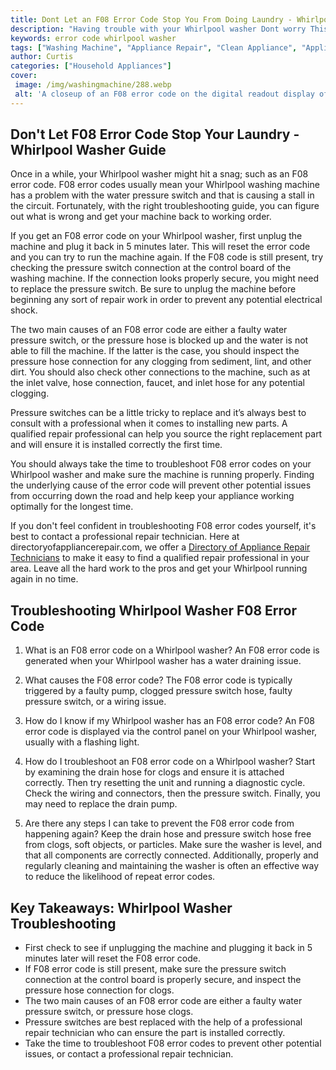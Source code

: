 ```yaml
---
title: Dont Let an F08 Error Code Stop You From Doing Laundry - Whirlpool Washer Troubleshooting
description: "Having trouble with your Whirlpool washer Dont worry This blog post is here to help you troubleshoot and solve an F08 error code Find out how you can get back to doing laundry in no time"
keywords: error code whirlpool washer
tags: ["Washing Machine", "Appliance Repair", "Clean Appliance", "Appliance Brand"]
author: Curtis
categories: ["Household Appliances"]
cover: 
 image: /img/washingmachine/288.webp
 alt: 'A closeup of an F08 error code on the digital readout display of a Whirlpool Washer'
---
```

## Don't Let F08 Error Code Stop Your Laundry - Whirlpool Washer Guide

Once in a while, your Whirlpool washer might hit a snag; such as an F08 error code. F08 error codes usually mean your Whirlpool washing machine has a problem with the water pressure switch and that is causing a stall in the circuit. Fortunately, with the right troubleshooting guide, you can figure out what is wrong and get your machine back to working order.

If you get an F08 error code on your Whirlpool washer, first unplug the machine and plug it back in 5 minutes later. This will reset the error code and you can try to run the machine again. If the F08 code is still present, try checking the pressure switch connection at the control board of the washing machine. If the connection looks properly secure, you might need to replace the pressure switch. Be sure to unplug the machine before beginning any sort of repair work in order to prevent any potential electrical shock.

The two main causes of an F08 error code are either a faulty water pressure switch, or the pressure hose is blocked up and the water is not able to fill the machine. If the latter is the case, you should inspect the pressure hose connection for any clogging from sediment, lint, and other dirt. You should also check other connections to the machine, such as at the inlet valve, hose connection, faucet, and inlet hose for any potential clogging.

Pressure switches can be a little tricky to replace and it’s always best to consult with a professional when it comes to installing new parts. A qualified repair professional can help you source the right replacement part and will ensure it is installed correctly the first time.

You should always take the time to troubleshoot F08 error codes on your Whirlpool washer and make sure the machine is running properly. Finding the underlying cause of the error code will prevent other potential issues from occurring down the road and help keep your appliance working optimally for the longest time. 

If you don't feel confident in troubleshooting F08 error codes yourself, it's best to contact a professional repair technician. Here at directoryofappliancerepair.com, we offer a [Directory of Appliance Repair Technicians](./pages/appliance-repair-technicians) to make it easy to find a qualified repair professional in your area. Leave all the hard work to the pros and get your Whirlpool running again in no time.

## Troubleshooting Whirlpool Washer F08 Error Code

1. What is an F08 error code on a Whirlpool washer?
An F08 error code is generated when your Whirlpool washer has a water draining issue. 

2. What causes the F08 error code?
The F08 error code is typically triggered by a faulty pump, clogged pressure switch hose, faulty pressure switch, or a wiring issue.

3. How do I know if my Whirlpool washer has an F08 error code?
An F08 error code is displayed via the control panel on your Whirlpool washer, usually with a flashing light.

4. How do I troubleshoot an F08 error code on a Whirlpool washer?
Start by examining the drain hose for clogs and ensure it is attached correctly. Then try resetting the unit and running a diagnostic cycle. Check the wiring and connectors, then the pressure switch. Finally, you may need to replace the drain pump.

5. Are there any steps I can take to prevent the F08 error code from happening again?
Keep the drain hose and pressure switch hose free from clogs, soft objects, or particles. Make sure the washer is level, and that all components are correctly connected. Additionally, properly and regularly cleaning and maintaining the washer is often an effective way to reduce the likelihood of repeat error codes.

## Key Takeaways: Whirlpool Washer Troubleshooting
- First check to see if unplugging the machine and plugging it back in 5 minutes later will reset the F08 error code.
- If F08 error code is still present, make sure the pressure switch connection at the control board is properly secure, and inspect the pressure hose connection for clogs.
- The two main causes of an F08 error code are either a faulty water pressure switch, or pressure hose clogs.
- Pressure switches are best replaced with the help of a professional repair technician who can ensure the part is installed correctly.
- Take the time to troubleshoot F08 error codes to prevent other potential issues, or contact a professional repair technician.
